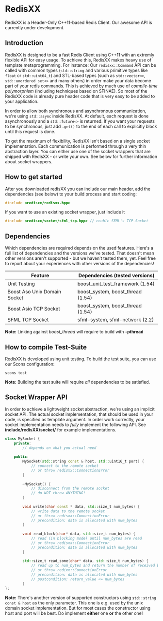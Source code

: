 # RedisXX

RedisXX is a Header-Only C++11-based Redis Client. Our awesome API is currently under development.

## Introduction

RedisXX is designed to be a fast Redis Client using C++11 with an extremly flexible API for easy usage. To achieve this, RedisXX makes heavy use of template metaprogramming. For instance: Our `redisxx::Command` API can be called with common types (`std::string` and various primitive types like `float` or `std::uint64_t`) and STL-based types (such as `std::vector<>`, `std::unordered_set<>` and many others) in order make your data become part of your redis commands. This is achieved by much use of *compile-time polymorphism* (including techniques based on SFINAE). So most of the RedisXX code is already pure header code that is very easy to be added to your application.

In order to allow both synchronous and asynchronous communication, we're using `std::async` inside RedisXX. At default, each request is done asynchronously and a `std::future<>` is returned. If you want your requests to be synchronous, just add `.get()` to the end of each call to explicitly block until this request is done.

To get the maximum of flexibility, RedisXX isn't based on a single socket implementation. Each communication is performed through a very thin abstraction layer. You can either use one of the socket wrappers that are shipped with RedisXX - or write your own. See below for further information about socket wrappers.

## How to get started

After you downloaded redisXX you can include our main header, add the dependencies (see below) to your build process and start coding:

```c++
#include <redisxx/redisxx.hpp>
```

If you want to use an existing socket wrapper, just include it
```c++
#include <redisxx/socket/sfml_tcp.hpp> // enable SFML's TCP-Socket
```

## Dependencies

Which dependencies are required depends on the used features. Here's a full list of dependencies and the versions we've tested. That doesn't mean other versions aren't supported - but we haven't tested them, yet. Feel free to report about your experiences with other versions of the dependencies!

Feature							| Dependencies (tested versions)
--------------------------------| ---------------------------------------------
Unit Testing					| boost_unit_test_framework (1.54)
Boost Aso Unix Domain Socket	| boost_system, boost_thread (1.54)
Boost Asio TCP Socket			| boost_system, boost_thread (1.54)
SFML TCP Socket					| sfml-system, sfml-network (2.2)

**Note:** Linking against *boost_thread* will require to build with **-pthread**

## How to compile Test-Suite

RedisXX is developed using unit testing. To build the test suite, you can use our Scons configuration:

```shell
scons test
```

**Note:** Building the test suite will require *all* dependencies to be satisfied.

## Socket Wrapper API

In order to achieve a lightweight socket abstraction, we're using an implicit socket API. The actual socket implementation, that should be used in your code, is specified as template argument. In order work correctly, your socket implementation needs to *fully* implement the following API. See **include/redisXX/socket/** for example implementations.

```c++
class MySocket {
	private:
		// depends on what you actual need
		
	public:
		MySocket(std::string const & host, std::uint16_t port) {
			// connect to the remote socket
			// or throw redisxx::ConnectionError
		}
		
		~MySocket() {
			// disconnect from the remote socket
			// do NOT throw ANYTHING!
		}
		
		void write(char const * data, std::size_t num_bytes) {
			// write data to the remote socket
			// or throw redisxx::ConnectionError
			// precondition: data is allocated with num_bytes
		}
		
		void read_block(char* data, std::size_t num_bytes) {
			// read (in blocking mode) until num_bytes are read
			// or throw redisxx::ConnectionError
			// precondition: data is allocated with num_bytes
		}
		
		std::size_t read_some(char* data, std::size_t num_bytes) {
			// read up to num_bytes and return the number of received bytes
			// or throw redixx::ConnectionError
			// precondition: data is allocated with num_bytes
			// postcondition: return_value <= num_bytes
		}
};
```

**Note:** There's another version of supported constructors using `std::string const & host` as the only parameter. This one is e.g. used by the unix domain socket implementation. But for most cases the constructor using host and port will be best. Do implement **either** one **or** the other one! 

